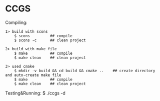 CCGS
====

Compiling:

    1> build with scons
        $ scons         ## compile
        $ scons -c      ## clean project

    2> build with make file
        $ make          ## compile
        $ make clean    ## clean project

    3> used cmake
        $ mkdir -v build && cd build && cmake ..    ## create directory and auto-create make file
        $ make          ## compile
        $ make clean    ## clean project

Testing&Running:
        $ ./ccgs -d
